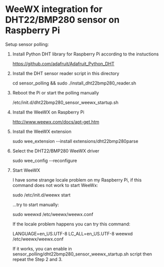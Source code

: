 # WeeWX integration for DHT22/BMP280 sensor on Raspberry Pi

Setup sensor polling:

1. Install Python DHT library for Raspberry Pi according to the instuctions

   https://github.com/adafruit/Adafruit_Python_DHT

2. Install the DHT sensor reader script in this directory

   cd sensor_polling && sudo ./install_dht22bmp280_reader.sh

3. Reboot the Pi or start the polling manually

   /etc/init.d/dht22bmp280_sensor_weewx_startup.sh

4. Install the WeeWX on Raspberry Pi

   http://www.weewx.com/docs/apt-get.htm

5. Install the WeeWX extension

   sudo wee_extension --install extensions/dht22bmp280parse

6. Select the DHT22/BMP280 WeeWX driver

   sudo wee_config --reconfigure

7. Start WeeWX

   I have some strange locale problem on my Raspberry Pi, if this command does not work to start WeeWx:

   sudo /etc/init.d/weewx start

   ...try to start manually:

   sudo weewxd /etc/weewx/weewx.conf

   If the locale problem happens you can try this command:

   LANGUAGE=en_US.UTF-8 LC_ALL=en_US.UTF-8 weewxd /etc/weewx/weewx.conf

   If it works, you can enable in sensor_polling/dht22bmp280_sensor_weewx_startup.sh script then repeat the Step 2 and 3.
